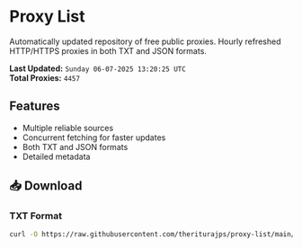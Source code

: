 # Proxy List

Automatically updated repository of free public proxies. Hourly refreshed HTTP/HTTPS proxies in both TXT and JSON formats.

**Last Updated:** `Sunday 06-07-2025 13:20:25 UTC`  
**Total Proxies:** `4457`

## Features
- Multiple reliable sources
- Concurrent fetching for faster updates
- Both TXT and JSON formats
- Detailed metadata

## 📥 Download

### TXT Format
```bash
curl -O https://raw.githubusercontent.com/theriturajps/proxy-list/main/proxies.txt